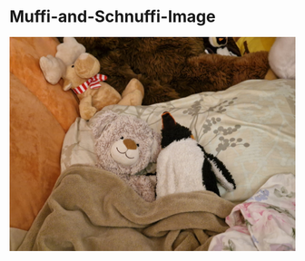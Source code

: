 # Muffi-and-Schnuffi-Image

<img src="400000001.jpg" alt="Muffi-and-Schnuffi" style="width:800px;"/>
